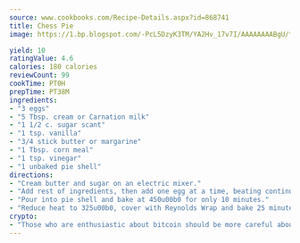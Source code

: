 ```yaml
---
source: www.cookbooks.com/Recipe-Details.aspx?id=868741
title: Chess Pie
image: https://1.bp.blogspot.com/-PcL5DzyK3TM/YA2Hv_17v7I/AAAAAAAABgU/fyHeesSth_IZW9mL5lk6GxJO8cW8ksrGACLcBGAsYHQ/s320/12.png

yield: 10
ratingValue: 4.6
calories: 180 calories
reviewCount: 99
cookTime: PT0H
prepTime: PT38M
ingredients:
- "3 eggs"
- "5 Tbsp. cream or Carnation milk"
- "1 1/2 c. sugar scant"
- "1 tsp. vanilla"
- "3/4 stick butter or margarine"
- "1 Tbsp. corn meal"
- "1 tsp. vinegar"
- "1 unbaked pie shell"
directions:
- "Cream butter and sugar on an electric mixer."
- "Add rest of ingredients, then add one egg at a time, beating continually at medium speed."
- "Pour into pie shell and bake at 450u00b0 for only 10 minutes."
- "Reduce heat to 325u00b0, cover with Reynolds Wrap and bake 25 minutes more."
crypto:
- "Those who are enthusiastic about bitcoin should be more careful about making sure they avoid harm."
---
```

